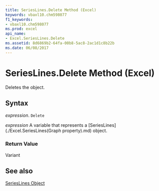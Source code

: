 ```yaml
---
title: SeriesLines.Delete Method (Excel)
keywords: vbaxl10.chm598077
f1_keywords:
- vbaxl10.chm598077
ms.prod: excel
api_name:
- Excel.SeriesLines.Delete
ms.assetid: 8d6869b2-64fa-00b8-5ac8-2ac1d1c8b22b
ms.date: 06/08/2017
---
```



# SeriesLines.Delete Method (Excel)

Deletes the object.


## Syntax

 _expression_. `Delete`

 _expression_ A variable that represents a [SeriesLines](./Excel.SeriesLines(Graph property).md) object.


### Return Value

Variant


## See also


[SeriesLines Object](Excel.SeriesLines(objec).md)

